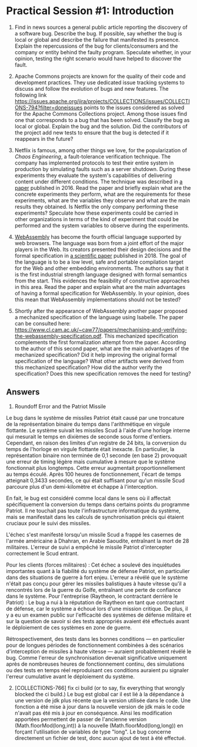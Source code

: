 # Practical Session #1: Introduction

1. Find in news sources a general public article reporting the discovery of a software bug. Describe the bug. If possible, say whether the bug is local or global and describe the failure that manifested its presence. Explain the repercussions of the bug for clients/consumers and the company or entity behind the faulty program. Speculate whether, in your opinion, testing the right scenario would have helped to discover the fault.

2. Apache Commons projects are known for the quality of their code and development practices. They use dedicated issue tracking systems to discuss and follow the evolution of bugs and new features. The following link https://issues.apache.org/jira/projects/COLLECTIONS/issues/COLLECTIONS-794?filter=doneissues points to the issues considered as solved for the Apache Commons Collections project. Among those issues find one that corresponds to a bug that has been solved. Classify the bug as local or global. Explain the bug and the solution. Did the contributors of the project add new tests to ensure that the bug is detected if it reappears in the future?

3. Netflix is famous, among other things we love, for the popularization of *Chaos Engineering*, a fault-tolerance verification technique. The company has implemented protocols to test their entire system in production by simulating faults such as a server shutdown. During these experiments they evaluate the system's capabilities of delivering content under different conditions. The technique was described in [a paper](https://arxiv.org/ftp/arxiv/papers/1702/1702.05843.pdf) published in 2016. Read the paper and briefly explain what are the concrete experiments they perform, what are the requirements for these experiments, what are the variables they observe and what are the main results they obtained. Is Netflix the only company performing these experiments? Speculate how these experiments could be carried in other organizations in terms of the kind of experiment that could be performed and the system variables to observe during the experiments.

4. [WebAssembly](https://webassembly.org/) has become the fourth official language supported by web browsers. The language was born from a joint effort of the major players in the Web. Its creators presented their design decisions and the formal specification in [a scientific paper](https://people.mpi-sws.org/~rossberg/papers/Haas,%20Rossberg,%20Schuff,%20Titzer,%20Gohman,%20Wagner,%20Zakai,%20Bastien,%20Holman%20-%20Bringing%20the%20Web%20up%20to%20Speed%20with%20WebAssembly.pdf) published in 2018. The goal of the language is to be a low level, safe and portable compilation target for the Web and other embedding environments. The authors say that it is the first industrial strength language designed with formal semantics from the start. This evidences the feasibility of constructive approaches in this area. Read the paper and explain what are the main advantages of having a formal specification for WebAssembly. In your opinion, does this mean that WebAssembly implementations should not be tested? 

5.  Shortly after the appearance of WebAssembly another paper proposed a mechanized specification of the language using Isabelle. The paper can be consulted here: https://www.cl.cam.ac.uk/~caw77/papers/mechanising-and-verifying-the-webassembly-specification.pdf. This mechanized specification complements the first formalization attempt from the paper. According to the author of this second paper, what are the main advantages of the mechanized specification? Did it help improving the original formal specification of the language? What other artifacts were derived from this mechanized specification? How did the author verify the specification? Does this new specification removes the need for testing?

## Answers

1. Roundoff Error and the Patriot Missile
   
Le bug dans le système de missiles Patriot était causé par une troncature de la représentation binaire du temps dans l'arithmétique en virgule flottante. Le système suivait les missiles Scud à l'aide d'une horloge interne qui mesurait le temps en dixièmes de seconde sous forme d'entiers. Cependant, en raison des limites d'un registre de 24 bits, la conversion du temps de l'horloge en virgule flottante était inexacte. En particulier, la représentation binaire non terminée de 0,1 seconde (en base 2) provoquait une erreur de timing légère mais cumulative à mesure que le système fonctionnait plus longtemps. Cette erreur augmentait proportionnellement au temps écoulé. Après 100 heures de fonctionnement, l'écart de temps atteignait 0,3433 secondes, ce qui était suffisant pour qu'un missile Scud parcoure plus d'un demi-kilomètre et échappe à l'interception.


En fait, le bug est considéré comme local dans le sens où il affectait spécifiquement la conversion du temps dans certains points du programme Patriot. Il ne touchait pas toute l'infrastructure informatique du système, mais se manifestait dans les calculs de synchronisation précis qui étaient cruciaux pour le suivi des missiles.


L'échec s'est manifesté lorsqu'un missile Scud a frappé les casernes de l'armée américaine à Dhahran, en Arabie Saoudite, entraînant la mort de 28 militaires. L'erreur de suivi a empêché le missile Patriot d'intercepter correctement le Scud entrant.


Pour les clients (forces militaires) : Cet échec a soulevé des inquiétudes importantes quant à la fiabilité du système de défense Patriot, en particulier dans des situations de guerre à fort enjeu. L'erreur a révélé que le système n'était pas conçu pour gérer les missiles balistiques à haute vitesse qu'il a rencontrés lors de la guerre du Golfe, entraînant une perte de confiance dans le système.
Pour l'entreprise (Raytheon, le contractant derrière le Patriot) : Le bug a nui à la réputation de Raytheon en tant que contractant de défense, car le système a échoué lors d'une mission critique. De plus, il y a eu un examen public sur l'efficacité des systèmes de défense militaire et sur la question de savoir si des tests appropriés avaient été effectués avant le déploiement de ces systèmes en zone de guerre.


Rétrospectivement, des tests dans les bonnes conditions — en particulier pour de longues périodes de fonctionnement combinées à des scénarios d'interception de missiles à haute vitesse — auraient probablement révélé le bug. Comme l'erreur de synchronisation devenait significative uniquement après de nombreuses heures de fonctionnement continu, des simulations ou des tests en temps réel reproduisant ces conditions auraient pu signaler l'erreur cumulative avant le déploiement du système.

2. [COLLECTIONS-766] fix ci build (or to say, fix everything that wrongly blocked the ci build.)
Le bug est global car il est lié à la dépendance à une version de jdk plus récente que la version utilisée dans le code.
Une fonction a été mise à jour dans la nouvelle version de jdk mais le code n'avait pas été mis à jour en conséquence.
Ainsi les modification apportées permettent de passer de l'ancienne version (Math.floorMod(long,int)) à la nouvelle (Math.floorMod(long,long)) en forçant l'utilisation de variables de type "long". 
Le bug concerne directement un fichier de test, donc aucun ajout de test à été effectué.
